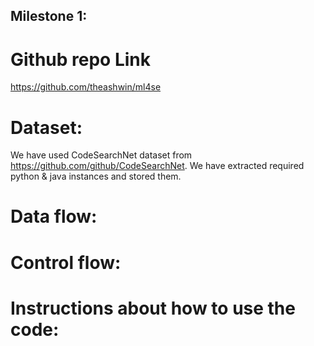 ## Milestone 1:

# Github repo Link
https://github.com/theashwin/ml4se

# Dataset:
We have used CodeSearchNet dataset from https://github.com/github/CodeSearchNet. 
We have extracted required python & java instances and stored them.
# Data flow:
# Control flow:
# Instructions about how to use the code: 
